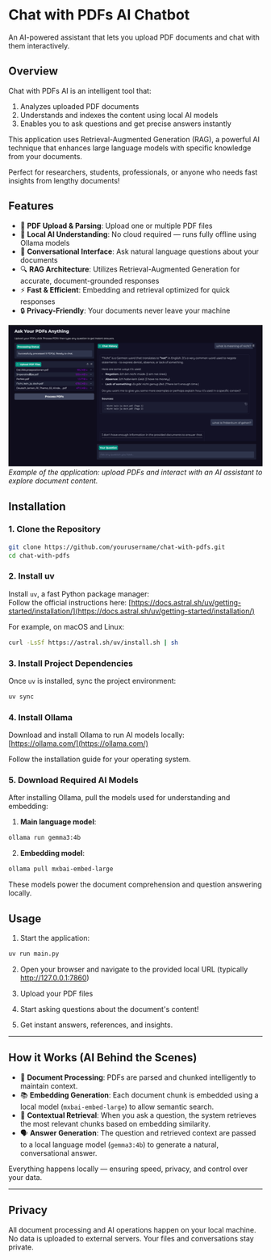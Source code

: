 # Chat with PDFs AI Chatbot

An AI-powered assistant that lets you upload PDF documents and chat with them interactively.


## Overview

Chat with PDFs AI is an intelligent tool that:
1. Analyzes uploaded PDF documents
2. Understands and indexes the content using local AI models
3. Enables you to ask questions and get precise answers instantly

This application uses Retrieval-Augmented Generation (RAG), a powerful AI technique that enhances large language models with specific knowledge from your documents.

Perfect for researchers, students, professionals, or anyone who needs fast insights from lengthy documents!

## Features

- 📄 **PDF Upload & Parsing**: Upload one or multiple PDF files
- 🧠 **Local AI Understanding**: No cloud required — runs fully offline using Ollama models
- 💬 **Conversational Interface**: Ask natural language questions about your documents
- 🔍 **RAG Architecture**: Utilizes Retrieval-Augmented Generation for accurate, document-grounded responses
- ⚡ **Fast & Efficient**: Embedding and retrieval optimized for quick responses
- 🔒 **Privacy-Friendly**: Your documents never leave your machine

![Chat with PDFs in action](./images/image.png)  
*Example of the application: upload PDFs and interact with an AI assistant to explore document content.*


## Installation

### 1. Clone the Repository
```bash
git clone https://github.com/yourusername/chat-with-pdfs.git
cd chat-with-pdfs
```

### 2. Install uv

Install `uv`, a fast Python package manager:  
Follow the official instructions here: [https://docs.astral.sh/uv/getting-started/installation/](https://docs.astral.sh/uv/getting-started/installation/)

For example, on macOS and Linux:
```bash
curl -LsSf https://astral.sh/uv/install.sh | sh
```

### 3. Install Project Dependencies

Once `uv` is installed, sync the project environment:
```bash
uv sync
```

### 4. Install Ollama

Download and install Ollama to run AI models locally:  
[https://ollama.com/](https://ollama.com/)

Follow the installation guide for your operating system.

### 5. Download Required AI Models

After installing Ollama, pull the models used for understanding and embedding:

1. **Main language model**:
```bash
ollama run gemma3:4b
```

2. **Embedding model**:
```bash
ollama pull mxbai-embed-large
```

These models power the document comprehension and question answering locally.

## Usage

1. Start the application:
```bash
uv run main.py
```

2. Open your browser and navigate to the provided local URL (typically http://127.0.0.1:7860)

3. Upload your PDF files

4. Start asking questions about the document's content!

5. Get instant answers, references, and insights.

---

## How it Works (AI Behind the Scenes)

- 🧠 **Document Processing**: PDFs are parsed and chunked intelligently to maintain context.
- 📚 **Embedding Generation**: Each document chunk is embedded using a local model (`mxbai-embed-large`) to allow semantic search.
- 🔎 **Contextual Retrieval**: When you ask a question, the system retrieves the most relevant chunks based on embedding similarity.
- 🗣️ **Answer Generation**: The question and retrieved context are passed to a local language model (`gemma3:4b`) to generate a natural, conversational answer.

Everything happens locally — ensuring speed, privacy, and control over your data.

---

## Privacy

All document processing and AI operations happen on your local machine.  
No data is uploaded to external servers. Your files and conversations stay private.